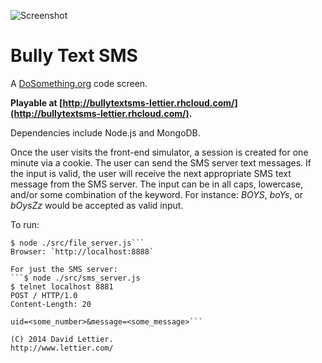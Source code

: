 ![Screenshot](http://raw.github.com/lettier/bullytextsms/master/screenshot.jpg)

# Bully Text SMS

A [DoSomething.org](https://www.dosomething.org) code screen.  

**Playable at [http://bullytextsms-lettier.rhcloud.com/](http://bullytextsms-lettier.rhcloud.com/).**

Dependencies include Node.js and MongoDB.  

Once the user visits the front-end simulator, a session is created for one minute via a cookie. The user can send the SMS server text messages. If the input is valid, the user will receive the next appropriate SMS text message from the SMS server. The input can be in all caps, lowercase, and/or some combination of the keyword. For instance: _BOYS_, _boYs_, or _bOysZz_ would be accepted as valid input.

To run:  
```$ node ./src/populate_db_sms_msgs.js
$ node ./src/file_server.js```
Browser: `http://localhost:8888`  

For just the SMS server:  
```$ node ./src/sms_server.js
$ telnet localhost 8881
POST / HTTP/1.0
Content-Length: 20

uid=<some_number>&message=<some_message>```

(C) 2014 David Lettier.  
http://www.lettier.com/